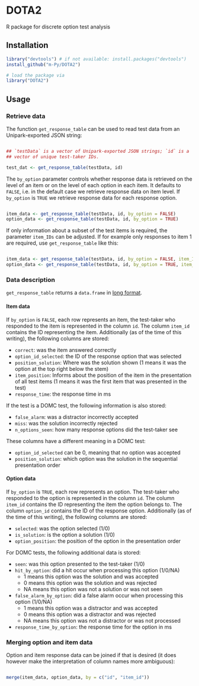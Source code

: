 # DOTA2

R package for discrete option test analysis

## Installation

```R
library("devtools") # if not available: install.packages("devtools")
install_github("m-Py/DOTA2")

# load the package via 
library("DOTA2")
```

## Usage

### Retrieve data

The function `get_response_table` can be used to read test data from an
Unipark-exported JSON string:

```R

## `testData` is a vector of Unipark-exported JSON strings; `id` is a
## vector of unique test-taker IDs. 

test_dat <- get_response_table(testData, id)

```

The `by_option` parameter controls whether response data is retrieved on
the level of an item or on the level of each option in each item. It
defaults to `FALSE`, i.e. in the default case we retrieve response data
on item level. If `by_option` is `TRUE` we retrieve response data for
each response option. 

```R

item_data <- get_response_table(testData, id, by_option = FALSE)
option_data <- get_response_table(testData, id, by_option = TRUE)

```

If only information about a subset of the test items is required, the
parameter `item_IDs` can be adjusted. If for example only responses to
item 1 are required, use `get_response_table` like this:

```R

item_data <- get_response_table(testData, id, by_option = FALSE, item_IDs = 1)
option_data <- get_response_table(testData, id, by_option = TRUE, item_IDs = 1)

```

### Data description

`get_response_table` returns a `data.frame` in [long
format](https://en.wikipedia.org/wiki/Wide_and_narrow_data). 

#### Item data

If `by_option` is `FALSE`, each row represents an item, the test-taker
who responded to the item is represented in the column `id`. The column
`item_id` contains the ID representing the item. Additionally (as of the
time of this writing), the following columns are stored: 

- `correct`: was the item answered correctly
- `option_id_selected`: the ID of the response option that was selected
- `position_solution`: Where was the solution shown (1 means it was the
   option at the top right below the stem)
- `item_position`: Informs about the position of the item in the
   presentation of all test items (1 means it was the first item that
   was presented in the test)
- `response_time`: the response time in ms

If the test is a DOMC test, the following information is also stored:

- `false_alarm`: was a distractor incorrectly accepted
- `miss`: was the solution incorrectly rejected
- `n_options_seen`: how many response options did the test-taker see

These columns have a different meaning in a DOMC test:

- `option_id_selected` can be 0, meaning that no option was accepted
- `position_solution`: which option was the solution in the sequential
  presentation order

#### Option data

If `by_option` is `TRUE`, each row represents an option. The test-taker
who responded to the option is represented in the column `id`. The
column `item_id` contains the ID representing the item the option
belongs to. The column `option_id` contains the ID of the response
option. Additionally (as of the time of this writing), the following
columns are stored:

- `selected`: was the option selected (1/0)
- `is_solution`: is the option a solution (1/0)
- `option_position`: the position of the option in the presentation
  order

For DOMC tests, the following additional data is stored:

- `seen`: was this option presented to the test-taker (1/0)
- `hit_by_option`: did a hit occur when processing this option (1/0/NA)
   + 1 means this option was the solution and was accepted
   + 0 means this option was the solution and was rejected
   + NA means this option was not a solution or was not seen
- `false_alarm_by_option`: did a false alarm occur when processing this
  option (1/0/NA)
    + 1 means this option was a distractor and was accepted
    + 0 means this option was a distractor and was rejected
    + NA means this option was not a distractor or was not processed
- `response_time_by_option`: the response time for the option in ms

### Merging option and item data

Option and item response data can be joined if that is desired (it does
however make the interpretation of column names more ambiguous):

```R

merge(item_data, option_data, by = c("id", "item_id"))

```
